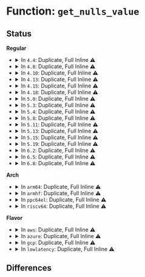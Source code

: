 # Function: <code>get_nulls_value</code>

## Status
<b>Regular</b>
<ul>
<li>
<details>
<summary>In <code>4.4</code>: Duplicate, Full Inline ⚠️</summary>

**Collision:** Static Duplication

**Inline:** Full

**Transformation:** False

**Instances:**

```
In net/ipv4/inet_hashtables.c (0)
Location: include/linux/list_nulls.h:48
Inline: True
```
```
In net/ipv4/inet_timewait_sock.c (0)
Location: include/linux/list_nulls.h:48
Inline: True
```
```
In net/ipv4/udp.c (0)
Location: include/linux/list_nulls.h:48
Inline: True
```
```
In net/ipv6/udp.c (0)
Location: include/linux/list_nulls.h:48
Inline: True
```
```
In net/ipv6/inet6_hashtables.c (0)
Location: include/linux/list_nulls.h:48
Inline: True
```
</details>
</li>
<li>
<details>
<summary>In <code>4.8</code>: Duplicate, Full Inline ⚠️</summary>

**Collision:** Static Duplication

**Inline:** Full

**Transformation:** False

**Instances:**

```
In net/ipv4/inet_hashtables.c (ffffffff817ce73d)
Location: include/linux/list_nulls.h:48
Inline: True
Inline callers:
  - net/ipv4/inet_hashtables.c:__inet_lookup_established
```
```
In net/ipv4/inet_timewait_sock.c (ffffffff817cfdee)
Location: include/linux/list_nulls.h:48
Inline: True
Inline callers:
  - net/ipv4/inet_timewait_sock.c:inet_twsk_purge
```
```
In net/ipv6/inet6_hashtables.c (ffffffff818732b1)
Location: include/linux/list_nulls.h:48
Inline: True
Inline callers:
  - net/ipv6/inet6_hashtables.c:__inet6_lookup_established
```
</details>
</li>
<li>
<details>
<summary>In <code>4.10</code>: Duplicate, Full Inline ⚠️</summary>

**Collision:** Static Duplication

**Inline:** Full

**Transformation:** False

**Instances:**

```
In net/ipv4/inet_hashtables.c (ffffffff817fe54d)
Location: include/linux/list_nulls.h:48
Inline: True
Inline callers:
  - net/ipv4/inet_hashtables.c:__inet_lookup_established
```
```
In net/ipv4/inet_timewait_sock.c (ffffffff817ffbde)
Location: include/linux/list_nulls.h:48
Inline: True
Inline callers:
  - net/ipv4/inet_timewait_sock.c:inet_twsk_purge
```
```
In net/ipv6/inet6_hashtables.c (ffffffff818a78d1)
Location: include/linux/list_nulls.h:48
Inline: True
Inline callers:
  - net/ipv6/inet6_hashtables.c:__inet6_lookup_established
```
</details>
</li>
<li>
<details>
<summary>In <code>4.13</code>: Duplicate, Full Inline ⚠️</summary>

**Collision:** Static Duplication

**Inline:** Full

**Transformation:** False

**Instances:**

```
In kernel/bpf/hashtab.c (ffffffff8119a46b)
Location: include/linux/list_nulls.h:53
Inline: True
Inline callers:
  - kernel/bpf/hashtab.c:lookup_nulls_elem_raw
```
```
In net/ipv4/inet_hashtables.c (ffffffff8181e8f6)
Location: include/linux/list_nulls.h:53
Inline: True
Inline callers:
  - net/ipv4/inet_hashtables.c:__inet_lookup_established
```
```
In net/ipv4/inet_timewait_sock.c (ffffffff8181fdac)
Location: include/linux/list_nulls.h:53
Inline: True
Inline callers:
  - net/ipv4/inet_timewait_sock.c:inet_twsk_purge
```
```
In net/ipv6/inet6_hashtables.c (ffffffff818ce137)
Location: include/linux/list_nulls.h:53
Inline: True
Inline callers:
  - net/ipv6/inet6_hashtables.c:__inet6_lookup_established
```
</details>
</li>
<li>
<details>
<summary>In <code>4.15</code>: Duplicate, Full Inline ⚠️</summary>

**Collision:** Static Duplication

**Inline:** Full

**Transformation:** False

**Instances:**

```
In kernel/bpf/hashtab.c (ffffffff811a9c7b)
Location: include/linux/list_nulls.h:54
Inline: True
Inline callers:
  - kernel/bpf/hashtab.c:lookup_nulls_elem_raw
```
```
In net/ipv4/inet_hashtables.c (ffffffff8189db2a)
Location: include/linux/list_nulls.h:54
Inline: True
Inline callers:
  - net/ipv4/inet_hashtables.c:__inet_lookup_established
```
```
In net/ipv4/inet_timewait_sock.c (ffffffff8189ed7d)
Location: include/linux/list_nulls.h:54
Inline: True
Inline callers:
  - net/ipv4/inet_timewait_sock.c:inet_twsk_purge
```
```
In net/ipv6/inet6_hashtables.c (ffffffff81952f60)
Location: include/linux/list_nulls.h:54
Inline: True
Inline callers:
  - net/ipv6/inet6_hashtables.c:__inet6_lookup_established
```
</details>
</li>
<li>
<details>
<summary>In <code>4.18</code>: Duplicate, Full Inline ⚠️</summary>

**Collision:** Static Duplication

**Inline:** Full

**Transformation:** False

**Instances:**

```
In kernel/bpf/hashtab.c (ffffffff811c1130)
Location: include/linux/list_nulls.h:54
Inline: True
Inline callers:
  - kernel/bpf/hashtab.c:lookup_nulls_elem_raw
```
```
In net/ipv4/inet_hashtables.c (ffffffff818f1d17)
Location: include/linux/list_nulls.h:54
Inline: True
Inline callers:
  - net/ipv4/inet_hashtables.c:__inet_lookup_established
```
```
In net/ipv4/inet_timewait_sock.c (ffffffff818f37fc)
Location: include/linux/list_nulls.h:54
Inline: True
Inline callers:
  - net/ipv4/inet_timewait_sock.c:inet_twsk_purge
```
```
In net/ipv6/inet6_hashtables.c (ffffffff819ac4f7)
Location: include/linux/list_nulls.h:54
Inline: True
Inline callers:
  - net/ipv6/inet6_hashtables.c:__inet6_lookup_established
```
</details>
</li>
<li>
<details>
<summary>In <code>5.0</code>: Duplicate, Full Inline ⚠️</summary>

**Collision:** Static Duplication

**Inline:** Full

**Transformation:** False

**Instances:**

```
In kernel/bpf/hashtab.c (ffffffff811d2690)
Location: include/linux/list_nulls.h:54
Inline: True
Inline callers:
  - kernel/bpf/hashtab.c:lookup_nulls_elem_raw
```
```
In net/ipv4/inet_hashtables.c (ffffffff8191f8ae)
Location: include/linux/list_nulls.h:54
Inline: True
Inline callers:
  - net/ipv4/inet_hashtables.c:__inet_lookup_established
```
```
In net/ipv4/inet_timewait_sock.c (ffffffff8192131c)
Location: include/linux/list_nulls.h:54
Inline: True
Inline callers:
  - net/ipv4/inet_timewait_sock.c:inet_twsk_purge
```
```
In net/ipv6/inet6_hashtables.c (ffffffff819e30d0)
Location: include/linux/list_nulls.h:54
Inline: True
Inline callers:
  - net/ipv6/inet6_hashtables.c:__inet6_lookup_established
```
</details>
</li>
<li>
<details>
<summary>In <code>5.3</code>: Duplicate, Full Inline ⚠️</summary>

**Collision:** Static Duplication

**Inline:** Full

**Transformation:** False

**Instances:**

```
In kernel/bpf/hashtab.c (ffffffff811e6e03)
Location: include/linux/list_nulls.h:54
Inline: True
Inline callers:
  - kernel/bpf/hashtab.c:lookup_nulls_elem_raw
```
```
In net/ipv4/inet_hashtables.c (ffffffff819821a4)
Location: include/linux/list_nulls.h:54
Inline: True
Inline callers:
  - net/ipv4/inet_hashtables.c:__inet_lookup_established
```
```
In net/ipv4/inet_timewait_sock.c (ffffffff81983c8d)
Location: include/linux/list_nulls.h:54
Inline: True
Inline callers:
  - net/ipv4/inet_timewait_sock.c:inet_twsk_purge
```
```
In net/ipv6/inet6_hashtables.c (ffffffff81a51e60)
Location: include/linux/list_nulls.h:54
Inline: True
Inline callers:
  - net/ipv6/inet6_hashtables.c:__inet6_lookup_established
```
</details>
</li>
<li>
<details>
<summary>In <code>5.4</code>: Duplicate, Full Inline ⚠️</summary>

**Collision:** Static Duplication

**Inline:** Full

**Transformation:** False

**Instances:**

```
In kernel/bpf/hashtab.c (ffffffff811f3563)
Location: include/linux/list_nulls.h:54
Inline: True
Inline callers:
  - kernel/bpf/hashtab.c:lookup_nulls_elem_raw
```
```
In net/ipv4/inet_hashtables.c (ffffffff819b8a04)
Location: include/linux/list_nulls.h:54
Inline: True
Inline callers:
  - net/ipv4/inet_hashtables.c:__inet_lookup_established
```
```
In net/ipv4/inet_timewait_sock.c (ffffffff819ba46d)
Location: include/linux/list_nulls.h:54
Inline: True
Inline callers:
  - net/ipv4/inet_timewait_sock.c:inet_twsk_purge
```
```
In net/ipv6/inet6_hashtables.c (ffffffff81a88a60)
Location: include/linux/list_nulls.h:54
Inline: True
Inline callers:
  - net/ipv6/inet6_hashtables.c:__inet6_lookup_established
```
</details>
</li>
<li>
<details>
<summary>In <code>5.8</code>: Duplicate, Full Inline ⚠️</summary>

**Collision:** Static Duplication

**Inline:** Full

**Transformation:** False

**Instances:**

```
In kernel/bpf/hashtab.c (ffffffff81216d8f)
Location: include/linux/list_nulls.h:54
Inline: True
Inline callers:
  - kernel/bpf/hashtab.c:lookup_nulls_elem_raw
```
```
In net/ipv4/inet_hashtables.c (ffffffff81aa336a)
Location: include/linux/list_nulls.h:54
Inline: True
Inline callers:
  - net/ipv4/inet_hashtables.c:__inet_lookup_established
```
```
In net/ipv4/inet_timewait_sock.c (ffffffff81aa4f98)
Location: include/linux/list_nulls.h:54
Inline: True
Inline callers:
  - net/ipv4/inet_timewait_sock.c:inet_twsk_purge
```
```
In net/ipv6/inet6_hashtables.c (ffffffff81b8408f)
Location: include/linux/list_nulls.h:54
Inline: True
Inline callers:
  - net/ipv6/inet6_hashtables.c:__inet6_lookup_established
```
</details>
</li>
<li>
<details>
<summary>In <code>5.11</code>: Duplicate, Full Inline ⚠️</summary>

**Collision:** Static Duplication

**Inline:** Full

**Transformation:** False

**Instances:**

```
In kernel/bpf/hashtab.c (ffffffff8121914f)
Location: include/linux/list_nulls.h:54
Inline: True
Inline callers:
  - kernel/bpf/hashtab.c:lookup_nulls_elem_raw
```
```
In net/ipv4/inet_hashtables.c (ffffffff81aad89a)
Location: include/linux/list_nulls.h:54
Inline: True
Inline callers:
  - net/ipv4/inet_hashtables.c:__inet_lookup_established
```
```
In net/ipv4/inet_timewait_sock.c (ffffffff81aaf603)
Location: include/linux/list_nulls.h:54
Inline: True
Inline callers:
  - net/ipv4/inet_timewait_sock.c:inet_twsk_purge
```
```
In net/ipv6/inet6_hashtables.c (ffffffff81b938ef)
Location: include/linux/list_nulls.h:54
Inline: True
Inline callers:
  - net/ipv6/inet6_hashtables.c:__inet6_lookup_established
```
```
In net/mptcp/token.c (ffffffff81bc5c32)
Location: include/linux/list_nulls.h:54
Inline: True
Inline callers:
  - net/mptcp/token.c:mptcp_token_get_sock
  - net/mptcp/token.c:mptcp_token_exists
```
</details>
</li>
<li>
<details>
<summary>In <code>5.13</code>: Duplicate, Full Inline ⚠️</summary>

**Collision:** Static Duplication

**Inline:** Full

**Transformation:** False

**Instances:**

```
In kernel/bpf/hashtab.c (ffffffff8121cb4f)
Location: include/linux/list_nulls.h:54
Inline: True
Inline callers:
  - kernel/bpf/hashtab.c:lookup_nulls_elem_raw
```
```
In net/ipv4/inet_hashtables.c (ffffffff81a9895b)
Location: include/linux/list_nulls.h:54
Inline: True
Inline callers:
  - net/ipv4/inet_hashtables.c:__inet_lookup_established
```
```
In net/ipv4/inet_timewait_sock.c (ffffffff81a9a90b)
Location: include/linux/list_nulls.h:54
Inline: True
Inline callers:
  - net/ipv4/inet_timewait_sock.c:inet_twsk_purge
```
```
In net/ipv6/inet6_hashtables.c (ffffffff81b82a0f)
Location: include/linux/list_nulls.h:54
Inline: True
Inline callers:
  - net/ipv6/inet6_hashtables.c:__inet6_lookup_established
```
```
In net/mptcp/token.c (ffffffff81bb67a2)
Location: include/linux/list_nulls.h:54
Inline: True
Inline callers:
  - net/mptcp/token.c:mptcp_token_get_sock
  - net/mptcp/token.c:mptcp_token_exists
```
</details>
</li>
<li>
<details>
<summary>In <code>5.15</code>: Duplicate, Full Inline ⚠️</summary>

**Collision:** Static Duplication

**Inline:** Full

**Transformation:** False

**Instances:**

```
In kernel/bpf/hashtab.c (ffffffff81253a4f)
Location: include/linux/list_nulls.h:54
Inline: True
Inline callers:
  - kernel/bpf/hashtab.c:lookup_nulls_elem_raw
```
```
In net/ipv4/inet_hashtables.c (ffffffff81b53e3b)
Location: include/linux/list_nulls.h:54
Inline: True
Inline callers:
  - net/ipv4/inet_hashtables.c:__inet_lookup_established
```
```
In net/ipv4/inet_timewait_sock.c (ffffffff81b55d7b)
Location: include/linux/list_nulls.h:54
Inline: True
Inline callers:
  - net/ipv4/inet_timewait_sock.c:inet_twsk_purge
```
```
In net/ipv6/inet6_hashtables.c (ffffffff81c4eadf)
Location: include/linux/list_nulls.h:54
Inline: True
Inline callers:
  - net/ipv6/inet6_hashtables.c:__inet6_lookup_established
```
```
In net/mptcp/token.c (ffffffff81c85816)
Location: include/linux/list_nulls.h:54
Inline: True
Inline callers:
  - net/mptcp/token.c:mptcp_token_get_sock
  - net/mptcp/token.c:mptcp_token_exists
```
</details>
</li>
<li>
<details>
<summary>In <code>5.19</code>: Duplicate, Full Inline ⚠️</summary>

**Collision:** Static Duplication

**Inline:** Full

**Transformation:** False

**Instances:**

```
In kernel/bpf/hashtab.c (ffffffff8129be62)
Location: include/linux/list_nulls.h:54
Inline: True
Inline callers:
  - kernel/bpf/hashtab.c:lookup_nulls_elem_raw
```
```
In net/ipv4/inet_hashtables.c (ffffffff81ce199e)
Location: include/linux/list_nulls.h:54
Inline: True
Inline callers:
  - net/ipv4/inet_hashtables.c:__inet_lookup_established
```
```
In net/ipv4/inet_timewait_sock.c (ffffffff81ce3aa3)
Location: include/linux/list_nulls.h:54
Inline: True
Inline callers:
  - net/ipv4/inet_timewait_sock.c:inet_twsk_purge
```
```
In net/ipv6/inet6_hashtables.c (ffffffff81def3e5)
Location: include/linux/list_nulls.h:54
Inline: True
Inline callers:
  - net/ipv6/inet6_hashtables.c:__inet6_lookup_established
```
```
In net/mptcp/token.c (ffffffff81e2ba6b)
Location: include/linux/list_nulls.h:54
Inline: True
Inline callers:
  - net/mptcp/token.c:mptcp_token_get_sock
  - net/mptcp/token.c:mptcp_token_exists
```
</details>
</li>
<li>
<details>
<summary>In <code>6.2</code>: Duplicate, Full Inline ⚠️</summary>

**Collision:** Static Duplication

**Inline:** Full

**Transformation:** False

**Instances:**

```
In kernel/bpf/hashtab.c (ffffffff812f8362)
Location: include/linux/list_nulls.h:54
Inline: True
Inline callers:
  - kernel/bpf/hashtab.c:lookup_nulls_elem_raw
```
```
In net/ipv4/inet_hashtables.c (ffffffff81ea2b5e)
Location: include/linux/list_nulls.h:54
Inline: True
Inline callers:
  - net/ipv4/inet_hashtables.c:__inet_lookup_established
```
```
In net/ipv4/inet_timewait_sock.c (ffffffff81ea64a7)
Location: include/linux/list_nulls.h:54
Inline: True
Inline callers:
  - net/ipv4/inet_timewait_sock.c:inet_twsk_purge
```
```
In net/ipv6/inet6_hashtables.c (ffffffff81fc34a5)
Location: include/linux/list_nulls.h:54
Inline: True
Inline callers:
  - net/ipv6/inet6_hashtables.c:__inet6_lookup_established
```
```
In net/mptcp/token.c (ffffffff82003c4b)
Location: include/linux/list_nulls.h:54
Inline: True
Inline callers:
  - net/mptcp/token.c:mptcp_token_get_sock
  - net/mptcp/token.c:mptcp_token_exists
```
</details>
</li>
<li>
<details>
<summary>In <code>6.5</code>: Duplicate, Full Inline ⚠️</summary>

**Collision:** Static Duplication

**Inline:** Full

**Transformation:** False

**Instances:**

```
In kernel/bpf/hashtab.c (ffffffff813263b2)
Location: include/linux/list_nulls.h:54
Inline: True
Inline callers:
  - kernel/bpf/hashtab.c:lookup_nulls_elem_raw
```
```
In mm/vmscan.c (ffffffff813b8092)
Location: include/linux/list_nulls.h:54
Inline: True
Inline callers:
  - mm/vmscan.c:shrink_many
```
```
In net/ipv4/inet_hashtables.c (ffffffff81f0137e)
Location: include/linux/list_nulls.h:54
Inline: True
Inline callers:
  - net/ipv4/inet_hashtables.c:__inet_lookup_established
```
```
In net/ipv4/inet_timewait_sock.c (ffffffff81f04c7f)
Location: include/linux/list_nulls.h:54
Inline: True
Inline callers:
  - net/ipv4/inet_timewait_sock.c:inet_twsk_purge
```
```
In net/ipv6/inet6_hashtables.c (ffffffff820242f7)
Location: include/linux/list_nulls.h:54
Inline: True
Inline callers:
  - net/ipv6/inet6_hashtables.c:__inet6_lookup_established
```
```
In net/mptcp/token.c (ffffffff8207fda0)
Location: include/linux/list_nulls.h:54
Inline: True
Inline callers:
  - net/mptcp/token.c:mptcp_token_get_sock
  - net/mptcp/token.c:mptcp_token_exists
```
</details>
</li>
<li>
<details>
<summary>In <code>6.8</code>: Duplicate, Full Inline ⚠️</summary>

**Collision:** Static Duplication

**Inline:** Full

**Transformation:** False

**Instances:**

```
In kernel/bpf/hashtab.c (ffffffff8134a9f2)
Location: include/linux/list_nulls.h:54
Inline: True
Inline callers:
  - kernel/bpf/hashtab.c:lookup_nulls_elem_raw
```
```
In mm/vmscan.c (ffffffff813e0f13)
Location: include/linux/list_nulls.h:54
Inline: True
Inline callers:
  - mm/vmscan.c:shrink_many
```
```
In net/ipv4/inet_hashtables.c (ffffffff81fc56ce)
Location: include/linux/list_nulls.h:54
Inline: True
Inline callers:
  - net/ipv4/inet_hashtables.c:__inet_lookup_established
```
```
In net/ipv4/inet_timewait_sock.c (ffffffff81fc8f83)
Location: include/linux/list_nulls.h:54
Inline: True
Inline callers:
  - net/ipv4/inet_timewait_sock.c:inet_twsk_purge
```
```
In net/ipv6/inet6_hashtables.c (ffffffff820f3467)
Location: include/linux/list_nulls.h:54
Inline: True
Inline callers:
  - net/ipv6/inet6_hashtables.c:__inet6_lookup_established
```
```
In net/mptcp/token.c (ffffffff82155290)
Location: include/linux/list_nulls.h:54
Inline: True
Inline callers:
  - net/mptcp/token.c:mptcp_token_get_sock
  - net/mptcp/token.c:mptcp_token_exists
```
</details>
</li>
</ul>
<b>Arch</b>
<ul>
<li>
<details>
<summary>In <code>arm64</code>: Duplicate, Full Inline ⚠️</summary>

**Collision:** Static Duplication

**Inline:** Full

**Transformation:** False

**Instances:**

```
In kernel/bpf/hashtab.c (ffff8000102773a4)
Location: include/linux/list_nulls.h:54
Inline: True
Inline callers:
  - kernel/bpf/hashtab.c:lookup_nulls_elem_raw
```
```
In net/ipv4/inet_hashtables.c (ffff800010c69ee4)
Location: include/linux/list_nulls.h:54
Inline: True
Inline callers:
  - net/ipv4/inet_hashtables.c:__inet_lookup_established
```
```
In net/ipv4/inet_timewait_sock.c (ffff800010c6bfe4)
Location: include/linux/list_nulls.h:54
Inline: True
Inline callers:
  - net/ipv4/inet_timewait_sock.c:inet_twsk_purge
```
```
In net/ipv6/inet6_hashtables.c (ffff800010d5570c)
Location: include/linux/list_nulls.h:54
Inline: True
Inline callers:
  - net/ipv6/inet6_hashtables.c:__inet6_lookup_established
```
</details>
</li>
<li>
<details>
<summary>In <code>armhf</code>: Duplicate, Full Inline ⚠️</summary>

**Collision:** Static Duplication

**Inline:** Full

**Transformation:** False

**Instances:**

```
In kernel/bpf/hashtab.c (c04a9cdc)
Location: include/linux/list_nulls.h:54
Inline: True
Inline callers:
  - kernel/bpf/hashtab.c:lookup_nulls_elem_raw
```
```
In net/ipv4/inet_hashtables.c (c0d79198)
Location: include/linux/list_nulls.h:54
Inline: True
Inline callers:
  - net/ipv4/inet_hashtables.c:__inet_lookup_established
```
```
In net/ipv4/inet_timewait_sock.c (c0d7ae00)
Location: include/linux/list_nulls.h:54
Inline: True
Inline callers:
  - net/ipv4/inet_timewait_sock.c:inet_twsk_purge
```
```
In net/ipv6/inet6_hashtables.c (c0e55cc0)
Location: include/linux/list_nulls.h:54
Inline: True
Inline callers:
  - net/ipv6/inet6_hashtables.c:__inet6_lookup_established
```
</details>
</li>
<li>
<details>
<summary>In <code>ppc64el</code>: Duplicate, Full Inline ⚠️</summary>

**Collision:** Static Duplication

**Inline:** Full

**Transformation:** False

**Instances:**

```
In kernel/bpf/hashtab.c (c00000000031f910)
Location: include/linux/list_nulls.h:54
Inline: True
Inline callers:
  - kernel/bpf/hashtab.c:lookup_nulls_elem_raw
```
```
In net/ipv4/inet_hashtables.c (c000000000d6efe0)
Location: include/linux/list_nulls.h:54
Inline: True
Inline callers:
  - net/ipv4/inet_hashtables.c:__inet_lookup_established
```
```
In net/ipv4/inet_timewait_sock.c (c000000000d71614)
Location: include/linux/list_nulls.h:54
Inline: True
Inline callers:
  - net/ipv4/inet_timewait_sock.c:inet_twsk_purge
```
```
In net/ipv6/inet6_hashtables.c (c000000000e8e5c0)
Location: include/linux/list_nulls.h:54
Inline: True
Inline callers:
  - net/ipv6/inet6_hashtables.c:__inet6_lookup_established
```
</details>
</li>
<li>
<details>
<summary>In <code>riscv64</code>: Duplicate, Full Inline ⚠️</summary>

**Collision:** Static Duplication

**Inline:** Full

**Transformation:** False

**Instances:**

```
In kernel/bpf/hashtab.c (ffffffe0001af658)
Location: include/linux/list_nulls.h:54
Inline: True
Inline callers:
  - kernel/bpf/hashtab.c:lookup_nulls_elem_raw
```
```
In net/ipv4/inet_hashtables.c (ffffffe0007cfc94)
Location: include/linux/list_nulls.h:54
Inline: True
Inline callers:
  - net/ipv4/inet_hashtables.c:__inet_lookup_established
```
```
In net/ipv4/inet_timewait_sock.c (ffffffe0007d19ac)
Location: include/linux/list_nulls.h:54
Inline: True
Inline callers:
  - net/ipv4/inet_timewait_sock.c:inet_twsk_purge
```
```
In net/ipv6/inet6_hashtables.c (ffffffe00088ceee)
Location: include/linux/list_nulls.h:54
Inline: True
Inline callers:
  - net/ipv6/inet6_hashtables.c:__inet6_lookup_established
```
</details>
</li>
</ul>
<b>Flavor</b>
<ul>
<li>
<details>
<summary>In <code>aws</code>: Duplicate, Full Inline ⚠️</summary>

**Collision:** Static Duplication

**Inline:** Full

**Transformation:** False

**Instances:**

```
In kernel/bpf/hashtab.c (ffffffff811ebb83)
Location: include/linux/list_nulls.h:54
Inline: True
Inline callers:
  - kernel/bpf/hashtab.c:lookup_nulls_elem_raw
```
```
In net/ipv4/inet_hashtables.c (ffffffff81958874)
Location: include/linux/list_nulls.h:54
Inline: True
Inline callers:
  - net/ipv4/inet_hashtables.c:__inet_lookup_established
```
```
In net/ipv4/inet_timewait_sock.c (ffffffff8195a2dd)
Location: include/linux/list_nulls.h:54
Inline: True
Inline callers:
  - net/ipv4/inet_timewait_sock.c:inet_twsk_purge
```
```
In net/ipv6/inet6_hashtables.c (ffffffff81a280f0)
Location: include/linux/list_nulls.h:54
Inline: True
Inline callers:
  - net/ipv6/inet6_hashtables.c:__inet6_lookup_established
```
</details>
</li>
<li>
<details>
<summary>In <code>azure</code>: Duplicate, Full Inline ⚠️</summary>

**Collision:** Static Duplication

**Inline:** Full

**Transformation:** False

**Instances:**

```
In kernel/bpf/hashtab.c (ffffffff811de913)
Location: include/linux/list_nulls.h:54
Inline: True
Inline callers:
  - kernel/bpf/hashtab.c:lookup_nulls_elem_raw
```
```
In net/ipv4/inet_hashtables.c (ffffffff81912364)
Location: include/linux/list_nulls.h:54
Inline: True
Inline callers:
  - net/ipv4/inet_hashtables.c:__inet_lookup_established
```
```
In net/ipv4/inet_timewait_sock.c (ffffffff81913dcd)
Location: include/linux/list_nulls.h:54
Inline: True
Inline callers:
  - net/ipv4/inet_timewait_sock.c:inet_twsk_purge
```
```
In net/ipv6/inet6_hashtables.c (ffffffff819e4eb0)
Location: include/linux/list_nulls.h:54
Inline: True
Inline callers:
  - net/ipv6/inet6_hashtables.c:__inet6_lookup_established
```
</details>
</li>
<li>
<details>
<summary>In <code>gcp</code>: Duplicate, Full Inline ⚠️</summary>

**Collision:** Static Duplication

**Inline:** Full

**Transformation:** False

**Instances:**

```
In kernel/bpf/hashtab.c (ffffffff811e9953)
Location: include/linux/list_nulls.h:54
Inline: True
Inline callers:
  - kernel/bpf/hashtab.c:lookup_nulls_elem_raw
```
```
In net/netfilter/nf_conntrack_core.c (ffffffff8199df44)
Location: include/linux/list_nulls.h:54
Inline: True
Inline callers:
  - net/netfilter/nf_conntrack_core.c:nf_conntrack_tuple_taken
  - net/netfilter/nf_conntrack_core.c:__nf_conntrack_find_get
```
```
In net/netfilter/nf_conntrack_standalone.c (ffffffff819a10ee)
Location: include/linux/list_nulls.h:54
Inline: True
Inline callers:
  - net/netfilter/nf_conntrack_standalone.c:ct_seq_next
  - net/netfilter/nf_conntrack_standalone.c:ct_seq_start
```
```
In net/ipv4/inet_hashtables.c (ffffffff819c3044)
Location: include/linux/list_nulls.h:54
Inline: True
Inline callers:
  - net/ipv4/inet_hashtables.c:__inet_lookup_established
```
```
In net/ipv4/inet_timewait_sock.c (ffffffff819c4aad)
Location: include/linux/list_nulls.h:54
Inline: True
Inline callers:
  - net/ipv4/inet_timewait_sock.c:inet_twsk_purge
```
```
In net/ipv6/inet6_hashtables.c (ffffffff81a93ca0)
Location: include/linux/list_nulls.h:54
Inline: True
Inline callers:
  - net/ipv6/inet6_hashtables.c:__inet6_lookup_established
```
</details>
</li>
<li>
<details>
<summary>In <code>lowlatency</code>: Duplicate, Full Inline ⚠️</summary>

**Collision:** Static Duplication

**Inline:** Full

**Transformation:** False

**Instances:**

```
In kernel/bpf/hashtab.c (ffffffff811f7d23)
Location: include/linux/list_nulls.h:54
Inline: True
Inline callers:
  - kernel/bpf/hashtab.c:lookup_nulls_elem_raw
```
```
In net/ipv4/inet_hashtables.c (ffffffff819ccb14)
Location: include/linux/list_nulls.h:54
Inline: True
Inline callers:
  - net/ipv4/inet_hashtables.c:__inet_lookup_established
```
```
In net/ipv4/inet_timewait_sock.c (ffffffff819ce546)
Location: include/linux/list_nulls.h:54
Inline: True
Inline callers:
  - net/ipv4/inet_timewait_sock.c:inet_twsk_purge
```
```
In net/ipv6/inet6_hashtables.c (ffffffff81a9fdf0)
Location: include/linux/list_nulls.h:54
Inline: True
Inline callers:
  - net/ipv6/inet6_hashtables.c:__inet6_lookup_established
```
</details>
</li>
</ul>

## Differences
